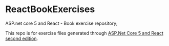 # ReactBookExercises

ASP.net core 5 and React - Book exercise repository;

This repo is for exercise files generated through [ASP.Net Core 5 and React second edition](https://www.amazon.co.uk/ASP-NET-Core-React-Full-stack-development/dp/180020616X/ref=sr_1_2?dchild=1&keywords=carl+rippon&qid=1628691931&sr=8-2).



